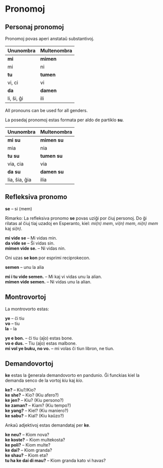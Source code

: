 # Pronomoj

## Personaj pronomoj

Pronomoj povas aperi anstataŭ substantivoj.

| Ununombra   | Multenombra  |
|:------------|:-------------|
| **mi**      | **mimen**    |
| mi          | ni           |
| **tu**      | **tumen**    |
| vi, ci      | vi           |
| **da**      | **damen**    |
| li, ŝi, ĝi  | ili          |
All pronouns can be used for all genders.

La posedaj pronomoj estas formata per aldo de partiklo
**su**.

| Ununombra   | Multenombra  |
|:------------|:-------------|
| **mi su**   | **mimen su** |
| mia         | nia          |
| **tu su**   | **tumen su** |
| via, cia    | via          |
| **da su**   | **damen su** |
|lia, ŝia, ĝia| ilia         |

## Refleksiva pronomo

**se**
– si (mem)

Rimarko: La refleksiva pronomo **se** povas uziĝi por ĉiuj personoj.
Do ĝi rilatas al ĉiuj tiaj uzadoj en Esperanto, kiel: _mi(n) mem_, _vi(n) mem_, _ni(n) mem_ kaj _si(n)_.

**mi vide se**
– Mi vidas min.  
**da vide se**
– Ŝi vidas sin.  
**mimen vide se.**
– Ni vidas nin.

Oni uzas **se kon** por esprimi reciprokecon.

**semen**
– unu la alia

**mi i tu vide semen.**
– Mi kaj vi vidas unu la alian.  
**mimen vide semen.**
– Ni vidas unu la alian.

## Montrovortoj

La montrovorto estas:

**ye**
– ĉi tiu  
**vo**
– tiu  
**la**
– la

**ye e bon.**
– ĉi tiu (aĵo) estas bone.  
**vo e dus.**
– Tiu (aĵo) estas malbone.  
**mi vol ye buku, no vo.**
– mi volas ĉi tiun libron, ne tiun.


## Demandovortoj

**ke** estas la ĝenerala demandovorto en pandunio.
Ĝi funckias kiel la demanda senco de la vortoj _kiu_ kaj _kio_.

**ke?**
– Kiu?/Kio?  
**ke she?**
– Kio? (Kiu afero?)  
**ke jen?**
– Kiu? (Kiu persono?)  
**ke zaman?**
– Kiam? (Kiu tempo?)  
**ke yang?** 
– Kiel? (Kiu maniero?)  
**ke sabu?**
– Kial? (Kiu kaŭzo?)

Ankaŭ adjektivoj estas demandataj per **ke**.

**ke neu?**
– Kiom nova?  
**ke koste?**
– Kiom multekosta?  
**ke poli?**
– Kiom multe?  
**ke dai?**
– Kiom granda?  
**ke shau?**
– Kiom eta?  
**tu ha ke dai di mau?**
– Kiom granda kato vi havas?

